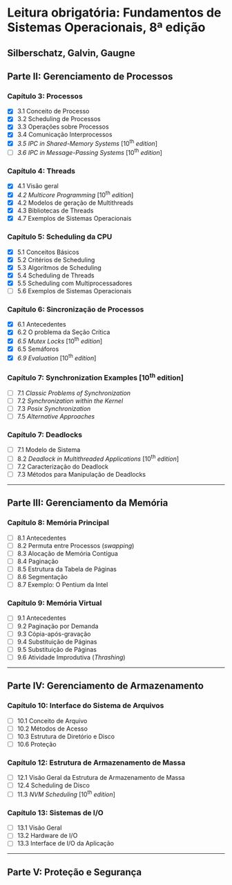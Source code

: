 # Leitura obrigatória: Fundamentos de Sistemas Operacionais, 8ª edição
## Silberschatz, Galvin, Gaugne

## Parte II: Gerenciamento de Processos

### Capítulo 3: Processos
- [X] 3.1 Conceito de Processo
- [X] 3.2 Scheduling de Processos
- [X] 3.3 Operações sobre Processos
- [X] 3.4 Comunicação Interprocessos
- [X] _3.5 IPC in Shared-Memory Systems_ [10<sup>th</sup> _edition_]
- [ ] _3.6 IPC in Message-Passing Systems_ [10<sup>th</sup> _edition_]

### Capítulo 4: Threads
- [X] 4.1 Visão geral
- [X] _4.2 Multicore Programming_ [10<sup>th</sup> _edition_]
- [X] 4.2 Modelos de geração de Multithreads
- [X] 4.3 Bibliotecas de Threads
- [X] 4.7 Exemplos de Sistemas Operacionais

### Capítulo 5: Scheduling da CPU
- [X] 5.1 Conceitos Básicos
- [X] 5.2 Critérios de Scheduling
- [X] 5.3 Algoritmos de Scheduling
- [X] 5.4 Scheduling de Threads
- [X] 5.5 Scheduling com Multiprocessadores
- [ ] 5.6 Exemplos de Sistemas Operacionais

### Capítulo 6: Sincronização de Processos
- [X] 6.1 Antecedentes
- [X] 6.2 O problema da Seção Crítica
- [X] _6.5 Mutex Locks_ [10<sup>th</sup> _edition_]
- [X] 6.5 Semáforos
- [X] _6.9 Evaluation_ [10<sup>th</sup> _edition_]

### Capítulo 7: Synchronization Examples [10<sup>th</sup> edition]
- [ ] 7.1 _Classic Problems of Synchronization_
- [ ] 7.2 _Synchronization within the Kernel_
- [ ] 7.3 _Posix Synchronization_ 
- [ ] 7.5 _Alternative Approaches_ 

### Capítulo 7: Deadlocks 
- [ ] 7.1 Modelo de Sistema
- [ ] 8.2 _Deadlock in Multithreaded Applications_ [10<sup>th</sup> _edition_]
- [ ] 7.2 Caracterização do Deadlock
- [ ] 7.3 Métodos para Manipulação de Deadlocks

----------------------------------------------------
## Parte III: Gerenciamento da Memória

### Capítulo 8: Memória Principal 
- [ ] 8.1 Antecedentes
- [ ] 8.2 Permuta entre Processos (_swapping_)
- [ ] 8.3 Alocação de Memória Contígua
- [ ] 8.4 Paginação
- [ ] 8.5 Estrutura da Tabela de Páginas
- [ ] 8.6 Segmentação
- [ ] 8.7 Exemplo: O Pentium da Intel

### Capítulo 9: Memória Virtual 
- [ ] 9.1 Antecedentes
- [ ] 9.2 Paginação por Demanda
- [ ] 9.3 Cópia-após-gravação
- [ ] 9.4 Substituição de Páginas
- [ ] 9.5 Substituição de Páginas
- [ ] 9.6 Atividade Improdutiva (_Thrashing_)

----------------------------------------------------
## Parte IV: Gerenciamento de Armazenamento

### Capítulo 10: Interface do Sistema de Arquivos
- [ ] 10.1 Conceito de Arquivo
- [ ] 10.2 Métodos de Acesso
- [ ] 10.3 Estrutura de Diretório e Disco
- [ ] 10.6 Proteção

### Capítulo 12: Estrutura de Armazenamento de Massa
- [ ] 12.1 Visão Geral da Estrutura de Armazenamento de Massa
- [ ] 12.4 Scheduling de Disco
- [ ] 11.3 _NVM Scheduling_ [10<sup>th</sup> _edition_]

### Capítulo 13: Sistemas de I/O
- [ ] 13.1 Visão Geral 
- [ ] 13.2 Hardware de I/O
- [ ] 13.3 Interface de I/O da Aplicação

----------------------------------------------------
## Parte V: Proteção e Segurança

